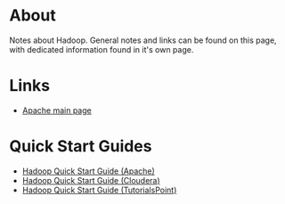 # About

Notes about Hadoop. General notes and links can be found on this page, with dedicated information found in it's own page.

# Links

* [Apache main page](http://hadoop.apache.org/)

# Quick Start Guides

* [Hadoop Quick Start Guide (Apache)](https://wiki.apache.org/hadoop/QuickStart)
* [Hadoop Quick Start Guide (Cloudera)](http://www.cloudera.com/developers/get-started-with-hadoop-tutorial.html)
* [Hadoop Quick Start Guide (TutorialsPoint)](https://www.tutorialspoint.com/hadoop/hadoop_quick_guide.htm)
